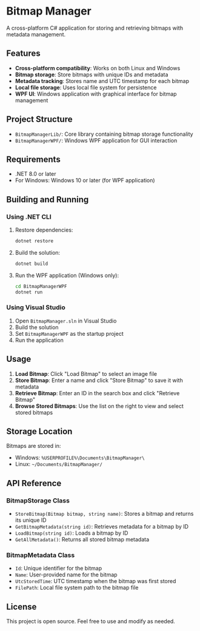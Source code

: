 # Bitmap Manager

A cross-platform C# application for storing and retrieving bitmaps with metadata management.

## Features

- **Cross-platform compatibility**: Works on both Linux and Windows
- **Bitmap storage**: Store bitmaps with unique IDs and metadata
- **Metadata tracking**: Stores name and UTC timestamp for each bitmap
- **Local file storage**: Uses local file system for persistence
- **WPF UI**: Windows application with graphical interface for bitmap management

## Project Structure

- `BitmapManagerLib/`: Core library containing bitmap storage functionality
- `BitmapManagerWPF/`: Windows WPF application for GUI interaction

## Requirements

- .NET 8.0 or later
- For Windows: Windows 10 or later (for WPF application)

## Building and Running

### Using .NET CLI

1. Restore dependencies:
   ```bash
   dotnet restore
   ```

2. Build the solution:
   ```bash
   dotnet build
   ```

3. Run the WPF application (Windows only):
   ```bash
   cd BitmapManagerWPF
   dotnet run
   ```

### Using Visual Studio

1. Open `BitmapManager.sln` in Visual Studio
2. Build the solution
3. Set `BitmapManagerWPF` as the startup project
4. Run the application

## Usage

1. **Load Bitmap**: Click "Load Bitmap" to select an image file
2. **Store Bitmap**: Enter a name and click "Store Bitmap" to save it with metadata
3. **Retrieve Bitmap**: Enter an ID in the search box and click "Retrieve Bitmap"
4. **Browse Stored Bitmaps**: Use the list on the right to view and select stored bitmaps

## Storage Location

Bitmaps are stored in:
- Windows: `%USERPROFILE%\Documents\BitmapManager\`
- Linux: `~/Documents/BitmapManager/`

## API Reference

### BitmapStorage Class

- `StoreBitmap(Bitmap bitmap, string name)`: Stores a bitmap and returns its unique ID
- `GetBitmapMetadata(string id)`: Retrieves metadata for a bitmap by ID
- `LoadBitmap(string id)`: Loads a bitmap by ID
- `GetAllMetadata()`: Returns all stored bitmap metadata

### BitmapMetadata Class

- `Id`: Unique identifier for the bitmap
- `Name`: User-provided name for the bitmap
- `UtcStoredTime`: UTC timestamp when the bitmap was first stored
- `FilePath`: Local file system path to the bitmap file

## License

This project is open source. Feel free to use and modify as needed.